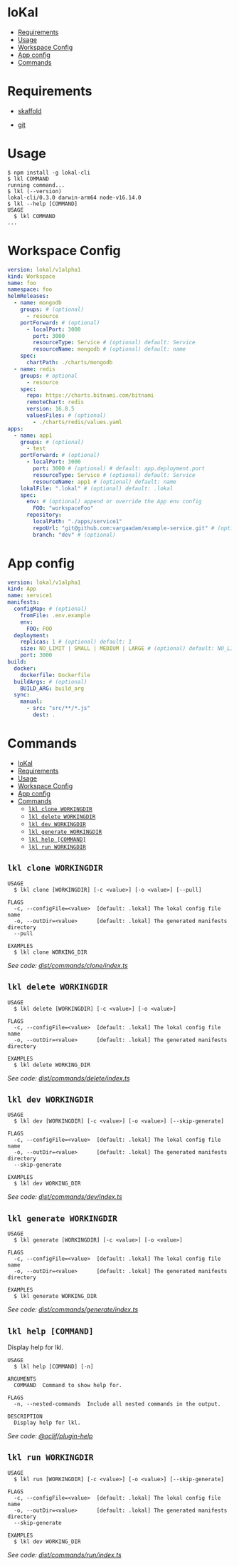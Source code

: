 loKal
=================

<!-- toc -->
* [Requirements](#requirements)
* [Usage](#usage)
* [Workspace Config](#workspace-config)
* [App config](#app-config)
* [Commands](#commands)
<!-- tocstop -->

# Requirements

- [skaffold](https://skaffold.dev/docs/install/#standalone-binary)

- [git](https://git-scm.com/downloads)
# Usage
<!-- usage -->
```sh-session
$ npm install -g lokal-cli
$ lkl COMMAND
running command...
$ lkl (--version)
lokal-cli/0.3.0 darwin-arm64 node-v16.14.0
$ lkl --help [COMMAND]
USAGE
  $ lkl COMMAND
...
```
<!-- usagestop -->

# Workspace Config

```yaml
version: lokal/v1alpha1
kind: Workspace
name: foo 
namespace: foo
helmReleases:
  - name: mongodb
    groups: # (optional)
      - resource
    portForward: # (optional)
      - localPort: 3000
        port: 3000 
        resourceType: Service # (optional) default: Service
        resourceName: mongodb # (optional) default: name
    spec:
      chartPath: ./charts/mongodb
  - name: redis
    groups: # optional
      - resource
    spec: 
      repo: https://charts.bitnami.com/bitnami
      remoteChart: redis
      version: 16.8.5
      valuesFiles: # (optional)
        - ./charts/redis/values.yaml
apps:
  - name: app1
    groups: # (optional)
      - test
    portForward: # (optional)
      - localPort: 3000
        port: 3000 # (optional) # default: app.deployment.port
        resourceType: Service # (optional) default: Service
        resourceName: app1 # (optional) default: name
    lokalFile: ".lokal" # (optional) default: .lokal
    spec:
      env: # (optional) append or override the App env config
        FOO: "workspaceFoo"
      repository:
        localPath: "./apps/service1"
        repoUrl: "git@github.com:vargaadam/example-service.git" # (optional)
        branch: "dev" # (optional)

```

# App config

```yaml
version: lokal/v1alpha1
kind: App
name: service1
manifests:
  configMap: # (optional)
    fromFile: .env.example
    env:
      FOO: FOO
  deployment:
    replicas: 1 # (optional) default: 1
    size: NO_LIMIT | SMALL | MEDIUM | LARGE # (optional) default: NO_LIMIT
    port: 3000
build:
  docker:
    dockerfile: Dockerfile
  buildArgs: # (optional)
    BUILD_ARG: build_arg
  sync:
    manual:
      - src: "src/**/*.js"
        dest: .
```
# Commands
<!-- commands -->
- [loKal](#lokal)
- [Requirements](#requirements)
- [Usage](#usage)
- [Workspace Config](#workspace-config)
- [App config](#app-config)
- [Commands](#commands)
  - [`lkl clone WORKINGDIR`](#lkl-clone-workingdir)
  - [`lkl delete WORKINGDIR`](#lkl-delete-workingdir)
  - [`lkl dev WORKINGDIR`](#lkl-dev-workingdir)
  - [`lkl generate WORKINGDIR`](#lkl-generate-workingdir)
  - [`lkl help [COMMAND]`](#lkl-help-command)
  - [`lkl run WORKINGDIR`](#lkl-run-workingdir)

## `lkl clone WORKINGDIR`

```
USAGE
  $ lkl clone [WORKINGDIR] [-c <value>] [-o <value>] [--pull]

FLAGS
  -c, --configFile=<value>  [default: .lokal] The lokal config file name
  -o, --outDir=<value>      [default: .lokal] The generated manifests directory
  --pull

EXAMPLES
  $ lkl clone WORKING_DIR
```

_See code: [dist/commands/clone/index.ts](https://github.com/vargaadam/lokal-cli/blob/v0.3.0/dist/commands/clone/index.ts)_

## `lkl delete WORKINGDIR`

```
USAGE
  $ lkl delete [WORKINGDIR] [-c <value>] [-o <value>]

FLAGS
  -c, --configFile=<value>  [default: .lokal] The lokal config file name
  -o, --outDir=<value>      [default: .lokal] The generated manifests directory

EXAMPLES
  $ lkl delete WORKING_DIR
```

_See code: [dist/commands/delete/index.ts](https://github.com/vargaadam/lokal-cli/blob/v0.3.0/dist/commands/delete/index.ts)_

## `lkl dev WORKINGDIR`

```
USAGE
  $ lkl dev [WORKINGDIR] [-c <value>] [-o <value>] [--skip-generate]

FLAGS
  -c, --configFile=<value>  [default: .lokal] The lokal config file name
  -o, --outDir=<value>      [default: .lokal] The generated manifests directory
  --skip-generate

EXAMPLES
  $ lkl dev WORKING_DIR
```

_See code: [dist/commands/dev/index.ts](https://github.com/vargaadam/lokal-cli/blob/v0.3.0/dist/commands/dev/index.ts)_

## `lkl generate WORKINGDIR`

```
USAGE
  $ lkl generate [WORKINGDIR] [-c <value>] [-o <value>]

FLAGS
  -c, --configFile=<value>  [default: .lokal] The lokal config file name
  -o, --outDir=<value>      [default: .lokal] The generated manifests directory

EXAMPLES
  $ lkl generate WORKING_DIR
```

_See code: [dist/commands/generate/index.ts](https://github.com/vargaadam/lokal-cli/blob/v0.3.0/dist/commands/generate/index.ts)_

## `lkl help [COMMAND]`

Display help for lkl.

```
USAGE
  $ lkl help [COMMAND] [-n]

ARGUMENTS
  COMMAND  Command to show help for.

FLAGS
  -n, --nested-commands  Include all nested commands in the output.

DESCRIPTION
  Display help for lkl.
```

_See code: [@oclif/plugin-help](https://github.com/oclif/plugin-help/blob/v5.1.12/src/commands/help.ts)_

## `lkl run WORKINGDIR`

```
USAGE
  $ lkl run [WORKINGDIR] [-c <value>] [-o <value>] [--skip-generate]

FLAGS
  -c, --configFile=<value>  [default: .lokal] The lokal config file name
  -o, --outDir=<value>      [default: .lokal] The generated manifests directory
  --skip-generate

EXAMPLES
  $ lkl dev WORKING_DIR
```

_See code: [dist/commands/run/index.ts](https://github.com/vargaadam/lokal-cli/blob/v0.3.0/dist/commands/run/index.ts)_
<!-- commandsstop -->
